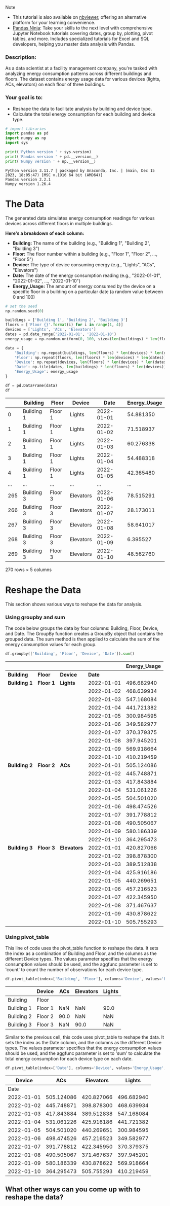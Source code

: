 
> [!NOTE] 
> - This tutorial is also available on [nbviewer](https://nbviewer.org/github/DataWranglerPro/quartz/blob/ac5995c65721a23dfd12fa910265b0a35b3b8891/content/Assets/notebooks/energy_consumption_analysis.ipynb), offering an alternative platform for your learning convenience.
> - [Pandas Ninja](https://hedaro.gumroad.com/l/jVeRh): Take your skills to the next level with comprehensive Jupyter Notebook tutorials covering dates, group by, plotting, pivot tables, and more. Includes specialized tutorials for Excel and SQL developers, helping you master data analysis with Pandas.

### Description:  

As a data scientist at a facility management company, you're tasked with analyzing energy consumption patterns across different buildings and floors. The dataset contains energy usage data for various devices (lights, ACs, elevators) on each floor of three buildings.  

### Your goal is to:  

- Reshape the data to facilitate analysis by building and device type.  
- Calculate the total energy consumption for each building and device type.  

```python
# import libraries
import pandas as pd
import numpy as np
import sys

print('Python version ' + sys.version)
print('Pandas version ' + pd.__version__)
print('Numpy version ' + np.__version__)
```

``` output
Python version 3.11.7 | packaged by Anaconda, Inc. | (main, Dec 15 2023, 18:05:47) [MSC v.1916 64 bit (AMD64)]
Pandas version 2.2.1
Numpy version 1.26.4
```

# The Data  

The generated data simulates energy consumption readings for various devices across different floors in multiple buildings.  

**Here's a breakdown of each column:**  
- **Building:** The name of the building (e.g., "Building 1", "Building 2", "Building 3")  
- **Floor:** The floor number within a building (e.g., "Floor 1", "Floor 2", ..., "Floor 5")  
- **Device:** The type of device consuming energy (e.g., "Lights", "ACs", "Elevators")  
- **Date:** The date of the energy consumption reading (e.g., "2022-01-01", "2022-01-02", ..., "2022-01-10")  
- **Energy_Usage:** The amount of energy consumed by the device on a specific floor in a building on a particular date (a random value between 0 and 100)  


```python
# set the seed
np.random.seed(0)

buildings = ['Building 1', 'Building 2', 'Building 3']
floors = ['Floor {}'.format(i) for i in range(1, 4)]
devices = ['Lights', 'ACs', 'Elevators']
dates = pd.date_range('2022-01-01', '2022-01-10')
energy_usage = np.random.uniform(0, 100, size=(len(buildings) * len(floors) * len(devices) * len(dates)))

data = {
    'Building': np.repeat(buildings, len(floors) * len(devices) * len(dates)),
    'Floor': np.repeat(floors, len(floors) * len(devices) * len(dates)),
    'Device': np.repeat(devices, len(floors) * len(devices) * len(dates)),
    'Date': np.tile(dates, len(buildings) * len(floors) * len(devices)),
    'Energy_Usage': energy_usage
}

df = pd.DataFrame(data)
df
```

|     | Building   | Floor   | Device    | Date       | Energy_Usage |
| --- | ---------- | ------- | --------- | ---------- | ------------ |
| 0   | Building 1 | Floor 1 | Lights    | 2022-01-01 | 54.881350    |
| 1   | Building 1 | Floor 1 | Lights    | 2022-01-02 | 71.518937    |
| 2   | Building 1 | Floor 1 | Lights    | 2022-01-03 | 60.276338    |
| 3   | Building 1 | Floor 1 | Lights    | 2022-01-04 | 54.488318    |
| 4   | Building 1 | Floor 1 | Lights    | 2022-01-05 | 42.365480    |
| ... | ...        | ...     | ...       | ...        | ...          |
| 265 | Building 3 | Floor 3 | Elevators | 2022-01-06 | 78.515291    |
| 266 | Building 3 | Floor 3 | Elevators | 2022-01-07 | 28.173011    |
| 267 | Building 3 | Floor 3 | Elevators | 2022-01-08 | 58.641017    |
| 268 | Building 3 | Floor 3 | Elevators | 2022-01-09 | 6.395527     |
| 269 | Building 3 | Floor 3 | Elevators | 2022-01-10 | 48.562760    |

270 rows × 5 columns

# Reshape the Data  

This section shows various ways to reshape the data for analysis.  

### Using groupby and sum

The code below groups the data by four columns: Building, Floor, Device, and Date. The GroupBy function creates a GroupBy object that contains the grouped data. The sum method is then applied to calculate the sum of the energy consumption values for each group.

```python
df.groupby(['Building', 'Floor', 'Device', 'Date']).sum()
```

  

|                |             |               |                | Energy_Usage   |
| -------------- | ----------- | ------------- | -------------- | -------------- |
| **Building**   | **Floor**   | **Device**    | **Date**       |                |
| **Building 1** | **Floor 1** | **Lights**    | 2022-01-01 | 496.682940     |
|                |             |               | 2022-01-02 | 468.639934 |
|                |             |               | 2022-01-03 | 547.168084 |
|                |             |               | 2022-01-04 | 441.721382 |
|                |             |               | 2022-01-05 | 300.984595 |
|                |             |               | 2022-01-06 | 349.582977 |
|                |             |               | 2022-01-07 | 370.379375 |
|                |             |               | 2022-01-08 | 397.945201 |
|                |             |               | 2022-01-09 | 569.918664 |
|                |             |               | 2022-01-10 | 410.219459 |
| **Building 2** | **Floor 2** | **ACs**       | 2022-01-01 | 505.124086     |
|                |             |               | 2022-01-02 | 445.748871 |
|                |             |               | 2022-01-03 | 417.843884 |
|                |             |               | 2022-01-04 | 531.061226 |
|                |             |               | 2022-01-05 | 504.501020 |
|                |             |               | 2022-01-06 | 498.474526 |
|                |             |               | 2022-01-07 | 391.778812 |
|                |             |               | 2022-01-08 | 490.505067 |
|                |             |               | 2022-01-09 | 580.186339 |
|                |             |               | 2022-01-10 | 364.295473 |
| **Building 3** | **Floor 3** | **Elevators** | 2022-01-01 | 420.827066     |
|                |             |               | 2022-01-02 | 398.878300 |
|                |             |               | 2022-01-03 | 389.512838 |
|                |             |               | 2022-01-04 | 425.916186 |
|                |             |               | 2022-01-05 | 440.269651 |
|                |             |               | 2022-01-06 | 457.216523 |
|                |             |               | 2022-01-07 | 422.345950 |
|                |             |               | 2022-01-08 | 371.467637 |
|                |             |               | 2022-01-09 | 430.878622 |
|                |             |               | 2022-01-10 | 505.755293 |

### Using pivot_table  

This line of code uses the pivot_table function to reshape the data. It sets the index as a combination of Building and Floor, and the columns as the different Device types. The values parameter specifies that the energy consumption values should be used, and the aggfunc parameter is set to 'count' to count the number of observations for each device type.

```python
df.pivot_table(index=['Building', 'Floor'], columns='Device', values='Energy_Usage', aggfunc='count')
```

|            | Device  | ACs  | Elevators | Lights |
| ---------- | ------- | ---- | --------- | ------ |
| Building   | Floor   |      |           |        |
| Building 1 | Floor 1 | NaN  | NaN       | 90.0   |
| Building 2 | Floor 2 | 90.0 | NaN       | NaN    |
| Building 3 | Floor 3 | NaN  | 90.0      | NaN    |


Similar to the previous cell, this code uses pivot_table to reshape the data. It sets the index as the Date column, and the columns as the different Device types. The values parameter specifies that the energy consumption values should be used, and the aggfunc parameter is set to 'sum' to calculate the total energy consumption for each device type on each date.

```python
df.pivot_table(index=['Date'], columns='Device', values='Energy_Usage', aggfunc='sum')
```

| Device     | ACs        | Elevators  | Lights     |
| ---------- | ---------- | ---------- | ---------- |
| Date       |            |            |            |
| 2022-01-01 | 505.124086 | 420.827066 | 496.682940 |
| 2022-01-02 | 445.748871 | 398.878300 | 468.639934 |
| 2022-01-03 | 417.843884 | 389.512838 | 547.168084 |
| 2022-01-04 | 531.061226 | 425.916186 | 441.721382 |
| 2022-01-05 | 504.501020 | 440.269651 | 300.984595 |
| 2022-01-06 | 498.474526 | 457.216523 | 349.582977 |
| 2022-01-07 | 391.778812 | 422.345950 | 370.379375 |
| 2022-01-08 | 490.505067 | 371.467637 | 397.945201 |
| 2022-01-09 | 580.186339 | 430.878622 | 569.918664 |
| 2022-01-10 | 364.295473 | 505.755293 | 410.219459 |

## What other ways can you come up with to reshape the data?